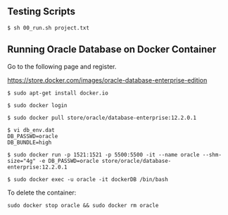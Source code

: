 ## Testing Scripts

    $ sh 00_run.sh project.txt

## Running Oracle Database on Docker Container

Go to the following page and register.

https://store.docker.com/images/oracle-database-enterprise-edition

    $ sudo apt-get install docker.io

    $ sudo docker login
    
    $ sudo docker pull store/oracle/database-enterprise:12.2.0.1
    
    $ vi db_env.dat
    DB_PASSWD=oracle
    DB_BUNDLE=high

    $ sudo docker run -p 1521:1521 -p 5500:5500 -it --name oracle --shm-size="4g" -e DB_PASSWD=oracle store/oracle/database-enterprise:12.2.0.1

    $ sudo docker exec -u oracle -it dockerDB /bin/bash

To delete the container:

    sudo docker stop oracle && sudo docker rm oracle
